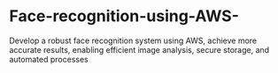 # Face-recognition-using-AWS-
Develop a robust face recognition system using AWS, achieve more accurate results, enabling efficient image analysis, secure storage, and automated processes
